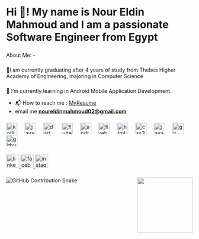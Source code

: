 <h1 align="left">Hi 👋! My name is Nour Eldin Mahmoud and I am  a passionate Software Engineer from Egypt</h1>

###

<p align="left">About Me: -</p>

###

<p align="left">🔭I am currently graduating after 4 years of study from Thebes Higher Academy of Engineering, majoring in Computer Science</p>

###

<p align="left">🌱 I’m currently learning in  Android Mobile Application Development.</p>

- 📬 How to reach me : [MyResume](https://drive.google.com/file/d/1bS6lxUZ26v2CdGV6cq9FMZ-0GicDO5gr/view?usp=drive_link)
- email me **noureldinmahmoud02@gmail.com**

###

<div align="left">
  <img src="https://cdn.jsdelivr.net/gh/devicons/devicon/icons/kotlin/kotlin-original.svg" height="30" alt="kotlin logo"  />
  <img width="12" />
  <img src="https://cdn.jsdelivr.net/gh/devicons/devicon/icons/java/java-original.svg" height="30" alt="java logo"  />
  <img width="12" />
  <img src="https://cdn.jsdelivr.net/gh/devicons/devicon/icons/dart/dart-original.svg" height="30" alt="dart logo"  />
  <img width="12" />
  <img src="https://cdn.jsdelivr.net/gh/devicons/devicon/icons/flutter/flutter-original.svg" height="30" alt="flutter logo"  />
  <img width="12" />
  <img src="https://cdn.jsdelivr.net/gh/devicons/devicon/icons/android/android-original-wordmark.svg" height="30" alt="android logo"  />
  <img width="12" />
  <img src="https://cdn.jsdelivr.net/gh/devicons/devicon/icons/firebase/firebase-plain.svg" height="30" alt="firebase logo"  />
  <img width="12" />
  <img src="https://cdn.jsdelivr.net/gh/devicons/devicon/icons/html5/html5-original.svg" height="30" alt="html5 logo"  />
  <img width="12" />
  <img src="https://cdn.jsdelivr.net/gh/devicons/devicon/icons/css3/css3-original.svg" height="30" alt="css3 logo"  />
  <img width="12" />
  <img src="https://cdn.jsdelivr.net/gh/devicons/devicon/icons/javascript/javascript-original.svg" height="30" alt="javascript logo"  />
  <img width="12" />
  <img src="https://cdn.jsdelivr.net/gh/devicons/devicon/icons/git/git-original.svg" height="30" alt="git logo"  />
  <img width="12" />
  <img src="https://cdn.jsdelivr.net/gh/devicons/devicon/icons/github/github-original.svg" height="30" alt="github logo"  />
</div>

###

<div align="left">
  <a href="https://www.linkedin.com/in/noureldin-sw/" target="_blank">
    <img src="https://img.shields.io/static/v1?message=LinkedIn&logo=linkedin&label=&color=0077B5&logoColor=white&labelColor=&style=for-the-badge" height="35" alt="linkedin logo"  />
  </a>
  <a href="https://www.facebook.com/nour.haker.9/" target="_blank">
    <img src="https://img.shields.io/static/v1?message=Facebook&logo=facebook&label=&color=1877F2&logoColor=white&labelColor=&style=for-the-badge" height="35" alt="facebook logo"  />
  </a>
  <a href="https://www.instagram.com/nour65eldin/" target="_blank">
    <img src="https://img.shields.io/static/v1?message=Instagram&logo=instagram&label=&color=E4405F&logoColor=white&labelColor=&style=for-the-badge" height="35" alt="instagram logo"  />
  </a>
</div>

###

<img align="right" height="150" src="https://camo.githubusercontent.com/9372ad7e6bd4f126878d61237ef4c4169439ec34623109da7c7e4a7710d7ccdd/68747470733a2f2f766f78796172642e636f6d2f6173736574732f696d672f636f6e74656e742f636f64696e672e676966"  />

###

![GitHub Contribution Snake](https://raw.githubusercontent.com/YOUR_GITHUB_USERNAME/YOUR_REPOSITORY/output/github-contribution-grid-snake.svg)

###






